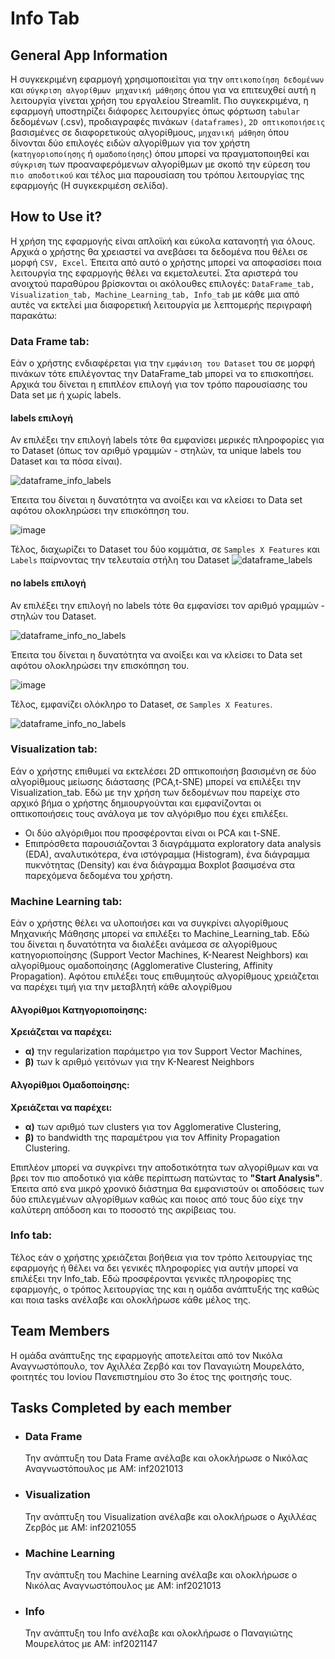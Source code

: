 # Info Tab

## General App Information

Η συγκεκριμένη εφαρμογή χρησιμοποιείται για την `οπτικοποίηση δεδομένων` και `σύγκριση αλγορίθμων μηχανική μάθησης` όπου για να επιτευχθεί αυτή η λειτουργία γίνεται χρήση του εργαλείου Streamlit. Πιο συγκεκριμένα, η εφαρμογή υποστηρίζει διάφορες λειτουργίες όπως φόρτωση `tabular` δεδομένων (.csv), προδιαγραφές πινάκων `(dataframes)`, `2D οπτικοποιήσεις` βασισμένες σε διαφορετικούς αλγορίθμους, `μηχανική μάθηση` όπου δίνονται δύο επιλογές ειδών αλγορίθμων για τον χρήστη (`κατηγοριοποίησης` ή `ομαδοποίησης`) όπου μπορεί να πραγματοποιηθεί και `σύγκριση` των προαναφερόμενων αλγορίθμων με σκοπό την εύρεση του `πιο αποδοτικού` και τέλος μια παρουσίαση του τρόπου λειτουργίας της εφαρμογής (Η συγκεκριμέση σελίδα).

## How to Use it?

Η χρήση της εφαρμογής είναι απλοϊκή και εύκολα κατανοητή για όλους. Αρχικά ο χρήστης θα χρειαστεί να ανεβάσει τα δεδομένα που θέλει σε μορφή `CSV, Excel`. Έπειτα από αυτό ο χρήστης μπορεί να αποφασίσει ποια λειτουργία της εφαρμογής θέλει να εκμεταλευτεί. Στα αριστερά του ανοιχτού παραθύρου βρίσκονται οι ακόλουθες επιλογές: `DataFrame_tab, Visualization_tab, Machine_Learning_tab, Info_tab` με κάθε μια από αυτές να εκτελεί μια διαφορετική λειτουργία με λεπτομερής περιγραφή παρακάτω:

### Data Frame tab:

Εάν ο χρήστης ενδιαφέρεται για την `εμφάνιση του Dataset` του σε μορφή πινάκων τότε επιλέγοντας την DataFrame_tab μπορεί να το επισκοπήσει. Αρχικά του δίνεται η επιπλέον επιλογή για τον τρόπο παρουσίασης του Data set με ή χωρίς labels. 

#### labels επιλογή
Αν επιλέξει την επιλογή labels τότε θα εμφανίσει μερικές πληροφορίες για το Dataset (όπως τον αριθμό γραμμών - στηλών, τα unique labels του Dataset και τα πόσα είναι).

![dataframe_info_labels](https://github.com/inf2021013/test/assets/166173503/fafaff30-d07b-4302-a49e-7caf99f5061f)

Έπειτα του δίνεται η δυνατότητα να ανοίξει και να κλείσει το Data set αφότου ολοκληρώσει την επισκόπηση του.

![image](https://github.com/inf2021013/test/assets/166173503/e7d30dd1-a6eb-4a8e-8cf5-66eb96986ea1)

Τέλος, διαχωρίζει το Dataset του δύο κομμάτια, σε `Samples X Features` και `Labels` παίρνοντας την τελευταία στήλη του Dataset
![dataframe_labels](https://github.com/inf2021013/test/assets/166173503/b6abd089-b0bd-43bf-b307-4f77eb2f5705)


#### no labels επιλογή
Αν επιλέξει την επιλογή no labels τότε θα εμφανίσει τον αριθμό γραμμών - στηλών του Dataset.

![dataframe_info_no_labels](https://github.com/inf2021013/test/assets/166173503/c36d1950-2bc9-492b-ba0e-f5e9722f5a64)

Έπειτα του δίνεται η δυνατότητα να ανοίξει και να κλείσει το Data set αφότου ολοκληρώσει την επισκόπηση του.

![image](https://github.com/inf2021013/test/assets/166173503/e7d30dd1-a6eb-4a8e-8cf5-66eb96986ea1)

Τέλος, εμφανίζει ολόκληρο το Dataset, σε `Samples X Features`.

![dataframe_info_no_labels](https://github.com/inf2021013/test/assets/166173503/5ef0439a-2500-41bc-b8ed-2e1e99f90a5d)

### Visualization tab:

Εάν ο χρήστης επιθυμεί να εκτελέσει 2D οπτικοποιήση βασισμένη σε δύο αλγορίθμους μείωσης διάστασης (PCA,t-SNE) μπορεί να επιλέξει την Visualization_tab. Εδώ με την χρήση των δεδομένων που παρείχε στο αρχικό βήμα ο χρήστης δημιουργούνται και εμφανίζονται οι οπτικοποιήσεις τους ανάλογα με τον αλγόριθμο που έχει επιλέξει.

- Οι δύο αλγόριθμοι που προσφέρονται είναι οι PCA και t-SNE.
- Επιπρόσθετα παρουσιάζονται 3 διαγράμματα exploratory data analysis (EDA), αναλυτικότερα, ένα ιστόγραμμα (Histogram), ένα διάγραμμα πυκνότητας (Density) και ένα διάγραμμα Boxplot βασιμσένα στα παρεχόμενα δεδομένα του χρήστη.

### Machine Learning tab:

Εάν ο χρήστης θέλει να υλοποιήσει και να συγκρίνει αλγορίθμους Μηχανικής Μάθησης μπορεί να επιλέξει το Machine_Learning_tab. Εδώ του δίνεται η δυνατότητα να διαλέξει ανάμεσα σε αλγορίθμους κατηγοριοποίησης (Support Vector Machines, K-Nearest Neighbors) και αλγορίθμους ομαδοποίησης (Agglomerative Clustering, Affinity Propagation). Αφότου επιλέξει τους επιθυμητούς αλγορίθμους χρειάζεται να παρέχει τιμή για την μεταβλητή κάθε αλογρίθμου

#### **Αλγορίθμοι Κατηγοριοποίησης:**

**Xρειάζεται να παρέχει:**

- **α)** την regularization παράμετρο για τον Support Vector Machines,
- **β)** των k αριθμό γειτόνων για την K-Nearest Neighbors

#### **Αλγορίθμοι Ομαδοποίησης:**

**Xρειάζεται να παρέχει:**

- **α)** των αριθμό των clusters για τον Agglomerative Clustering,
- **β)** το bandwidth της παραμέτρου για τον Affinity Propagation Clustering.

Επιπλέον μπορεί να συγκρίνει την αποδοτικότητα των αλγορίθμων και να βρει τον πιο αποδοτικό για κάθε περίπτωση πατώντας το **"Start Analysis"**. Έπειτα από ενα μικρό χρονικό διάστημα θα εμφανιστούν οι αποδόσεις των δύο επιλεγμένων αλγορίθμων καθώς και ποιος από τους δύο είχε την καλύτερη απόδοση και το ποσοστό της ακρίβειας του.

### Info tab:

Τέλος εάν ο χρήστης χρειάζεται βοήθεια για τον τρόπο λειτουργίας της εφαρμογής ή θέλει να δει γενικές πληροφορίες για αυτήν μπορεί να επιλέξει την Info_tab. Εδώ προσφέρονται γενικές πληροφορίες της εφαρμογής, ο τρόπος λειτουργίας της και η ομάδα ανάπτυξής της καθώς και ποια tasks ανέλαβε και ολοκλήρωσε κάθε μέλος της.

## Team Members

Η ομάδα ανάπτυξης της εφαρμογής αποτελείται από τον Νικόλα Αναγνωστόπουλο, τον Αχιλλέα Ζερβό και τον Παναγιώτη Μουρελάτο, φοιτητές του Ιονίου Πανεπιστημίου στο 3ο έτος της φοιτησής τους.

## Tasks Completed by each member

- ### Data Frame
  Την ανάπτυξη του Data Frame ανέλαβε και ολοκλήρωσε ο Νικόλας Αναγνωστόπουλος με ΑΜ: inf2021013
- ### Visualization
  Την ανάπτυξη του Visualization ανέλαβε και ολοκλήρωσε ο Αχιλλέας Ζερβός με ΑΜ: inf2021055
- ### Machine Learning
  Την ανάπτυξη του Machine Learning ανέλαβε και ολοκλήρωσε ο Νικόλας Αναγνωστόπουλος με ΑΜ: inf2021013
- ### Info
  Την ανάπτυξη του Info ανέλαβε και ολοκλήρωσε ο Παναγιώτης Μουρελάτος με ΑΜ: inf2021147
